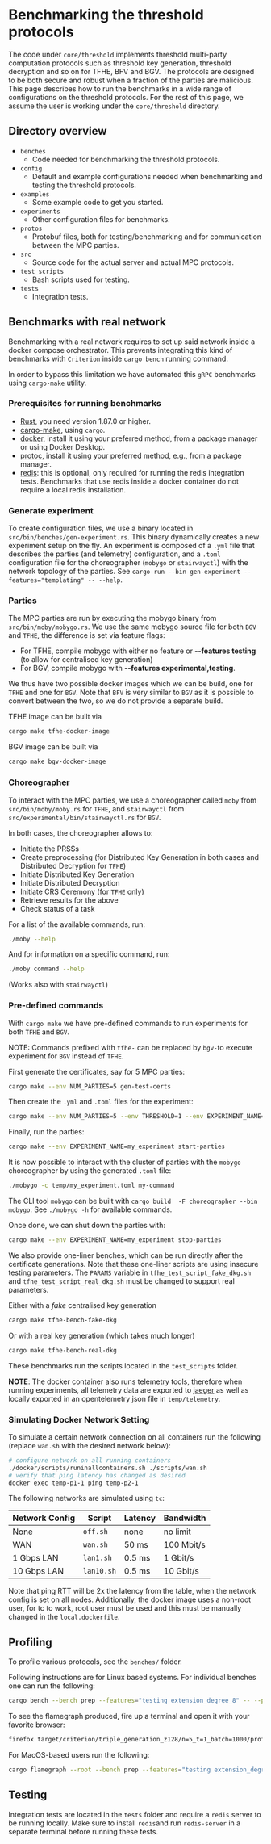 # Benchmarking the threshold protocols

<!--
Remove the core/threshold reference below when we copy this file to threshold-fhe
since core/threshold will be at the root.
-->
The code under `core/threshold` implements threshold multi-party computation protocols
such as threshold key generation, threshold decryption
and so on for TFHE, BFV and BGV.
The protocols are designed to be both secure and robust when a fraction
of the parties are malicious.
This page describes how to run the benchmarks in a wide range of configurations on the threshold protocols.
For the rest of this page, we assume the user is working under the `core/threshold` directory.

## Directory overview

- `benches`
  - Code needed for benchmarking the threshold protocols.
- `config`
  - Default and example configurations needed when benchmarking and testing the threshold protocols.
- `examples`
  - Some example code to get you started.
- `experiments`
  - Other configuration files for benchmarks.
- `protos`
  - Protobuf files, both for testing/benchmarking and for communication between the MPC parties.
- `src`
  - Source code for the actual server and actual MPC protocols.
- `test_scripts`
  - Bash scripts used for testing.
- `tests`
  - Integration tests.
<!--
- `conf-trace`
  - A small library for configuration and tracing functionality.
- `docs`
  - Documentation is stored here, notably it contains our preliminary draft NIST main submission document.
-->

## Benchmarks with real network

Benchmarking with a real network requires to set up said network inside a docker compose orchestrator. This prevents integrating this kind of benchmarks with `Criterion` inside `cargo bench` running command.

In order to bypass this limitation we have automated this `gRPC` benchmarks using `cargo-make` utility.

### Prerequisites for running benchmarks

- [Rust](https://www.rust-lang.org/), you need version 1.87.0 or higher.
- [cargo-make](https://github.com/sagiegurari/cargo-make?tab=readme-ov-file#installation), using `cargo`.
- [docker](https://www.docker.com/), install it using your preferred method, from a package manager or using Docker Desktop.
- [protoc](https://protobuf.dev/installation/), install it using your preferred method, e.g., from a package manager.
- [redis](https://redis.io/docs/latest/get-started/): this is optional, only required for running the redis integration tests.
  Benchmarks that use redis inside a docker container do not require a local redis installation.

### Generate experiment

To create configuration files, we use a binary located in `src/bin/benches/gen-experiment.rs`.
This binary dynamically creates a new experiment setup on the fly. An experiment is composed of a `.yml` file that describes the parties (and telemetry) configuration, and a `.toml` configuration file for the choreographer (`mobygo` or `stairwayctl`) with the network topology of the parties. See `cargo run --bin gen-experiment --features="templating" -- --help`.

### Parties

The MPC parties are run by executing the mobygo binary from `src/bin/moby/mobygo.rs`.
We use the same mobygo source file for both `BGV` and `TFHE`, the difference is set via feature flags:

- For TFHE, compile mobygo with either no feature or **--features testing** (to allow for centralised key generation)
- For BGV, compile mobygo with **--features experimental,testing**.

We thus have two possible docker images which we can be build, one for `TFHE` and one for `BGV`.
Note that `BFV` is very similar to `BGV` as it is possible to convert between the two, so we do not provide a separate build.

TFHE image can be built via

```sh
cargo make tfhe-docker-image
```

BGV image can be built via

```sh
cargo make bgv-docker-image
```

### Choreographer

To interact with the MPC parties, we use a choreographer called `moby` from `src/bin/moby/moby.rs` for `TFHE`, and `stairwayctl` from `src/experimental/bin/stairwayctl.rs` for `BGV`.

In both cases, the choreographer allows to:

- Initiate the PRSSs
- Create preprocessing (for Distributed Key Generation in both cases and Distributed Decryption for `TFHE`)
- Initiate Distributed Key Generation
- Initiate Distributed Decryption
- Initiate CRS Ceremony (for `TFHE` only)
- Retrieve results for the above
- Check status of a task

For a list of the available commands, run:

```sh
./moby --help
```

And for information on a specific command, run:

```sh
./moby command --help
```

(Works also with `stairwayctl`)

### Pre-defined commands

With `cargo make` we have pre-defined commands to run experiments for both `TFHE` and `BGV`.

NOTE: Commands prefixed with `tfhe-` can be replaced by `bgv-`to execute experiment for `BGV` instead of `TFHE`.

First generate the certificates, say for 5 MPC parties:

```sh
cargo make --env NUM_PARTIES=5 gen-test-certs
```

Then create the `.yml` and `.toml` files for the experiment:

```sh
cargo make --env NUM_PARTIES=5 --env THRESHOLD=1 --env EXPERIMENT_NAME=my_experiment tfhe-gen-experiment
```

Finally, run the parties:

```sh
cargo make --env EXPERIMENT_NAME=my_experiment start-parties
```

It is now possible to interact with the cluster of parties with the `mobygo` choreographer by using the generated `.toml` file:

```sh
./mobygo -c temp/my_experiment.toml my-command
```

The CLI tool `mobygo` can be built with `cargo build  -F choreographer --bin mobygo`.
See `./mobygo -h` for available commands.

Once done, we can shut down the parties with:

```sh
cargo make --env EXPERIMENT_NAME=my_experiment stop-parties
```

We also provide one-liner benches, which can be run directly after the certificate generations.
Note that these one-liner scripts are using insecure testing parameters.
The `PARAMS` variable in `tfhe_test_script_fake_dkg.sh`
and `tfhe_test_script_real_dkg.sh` must be changed to support real parameters.

Either with a *fake* centralised key generation

```sh
cargo make tfhe-bench-fake-dkg
```

Or with a real key generation (which takes much longer)

```sh
cargo make tfhe-bench-real-dkg
```

These benchmarks run the scripts located in the `test_scripts` folder.

**NOTE**: The docker container also runs telemetry tools, therefore when running experiments, all telemetry data are exported to [jaeger](http://localhost:16686) as well as locally exported in an opentelemetry json file in `temp/telemetry`.

### Simulating Docker Network Setting

To simulate a certain network connection on all containers run the following (replace `wan.sh` with the desired network below):

```sh
# configure network on all running containers
./docker/scripts/runinallcontainers.sh ./scripts/wan.sh
# verify that ping latency has changed as desired
docker exec temp-p1-1 ping temp-p2-1
```

The following networks are simulated using `tc`:

| Network Config  | Script | Latency | Bandwidth |
| --- | --- | --- | --- |
| None  | `off.sh`  | none  | no limit  |
| WAN  | `wan.sh`  | 50 ms  | 100 Mbit/s  |
| 1 Gbps LAN  | `lan1.sh`  | 0.5 ms  | 1 Gbit/s  |
| 10 Gbps LAN  | `lan10.sh`  | 0.5 ms  | 10 Gbit/s  |

Note that ping RTT will be 2x the latency from the table, when the network config is set on all nodes.
Additionally, the docker image uses a non-root user,
for tc to work, root user must be used and this must be manually changed in the `local.dockerfile`.

## Profiling

To profile various protocols, see the `benches/` folder.

Following instructions are for Linux based systems. For individual benches one can run the following:

```sh
cargo bench --bench prep --features="testing extension_degree_8" -- --profile-time 60 triple_generation_z128/n=5_t=1_batch=1000
```

To see the flamegraph produced, fire up a terminal and open it with your favorite browser:

```sh
firefox target/criterion/triple_generation_z128/n=5_t=1_batch=1000/profile/flamegraph.svg
```

For MacOS-based users run the following:

```sh
cargo flamegraph --root --bench prep --features="testing extension_degree_8" -- triple_generation_z128/n=5_t=1_batch=1000
```

## Testing

Integration tests are located in the `tests` folder and require a `redis` server to be running locally.
Make sure to install `redis`and run `redis-server` in a separate terminal before running these tests.
